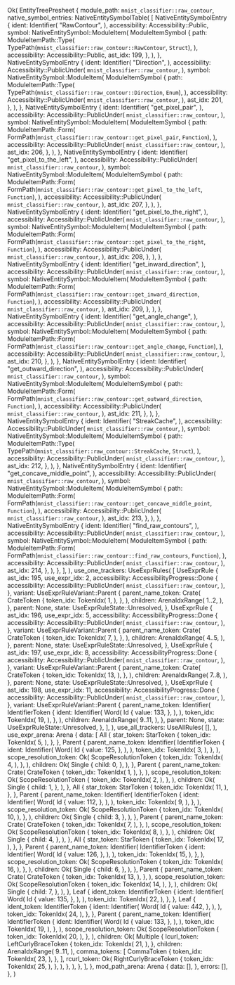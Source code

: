 Ok(
    EntityTreePresheet {
        module_path: `mnist_classifier::raw_contour`,
        native_symbol_entries: NativeEntitySymbolTable(
            [
                NativeEntitySymbolEntry {
                    ident: Identifier(
                        "RawContour",
                    ),
                    accessibility: Accessibility::Public,
                    symbol: NativeEntitySymbol::ModuleItem(
                        ModuleItemSymbol {
                            path: ModuleItemPath::Type(
                                TypePath(`mnist_classifier::raw_contour::RawContour`, `Struct`),
                            ),
                            accessibility: Accessibility::Public,
                            ast_idx: 199,
                        },
                    ),
                },
                NativeEntitySymbolEntry {
                    ident: Identifier(
                        "Direction",
                    ),
                    accessibility: Accessibility::PublicUnder(
                        `mnist_classifier::raw_contour`,
                    ),
                    symbol: NativeEntitySymbol::ModuleItem(
                        ModuleItemSymbol {
                            path: ModuleItemPath::Type(
                                TypePath(`mnist_classifier::raw_contour::Direction`, `Enum`),
                            ),
                            accessibility: Accessibility::PublicUnder(
                                `mnist_classifier::raw_contour`,
                            ),
                            ast_idx: 201,
                        },
                    ),
                },
                NativeEntitySymbolEntry {
                    ident: Identifier(
                        "get_pixel_pair",
                    ),
                    accessibility: Accessibility::PublicUnder(
                        `mnist_classifier::raw_contour`,
                    ),
                    symbol: NativeEntitySymbol::ModuleItem(
                        ModuleItemSymbol {
                            path: ModuleItemPath::Form(
                                FormPath(`mnist_classifier::raw_contour::get_pixel_pair`, `Function`),
                            ),
                            accessibility: Accessibility::PublicUnder(
                                `mnist_classifier::raw_contour`,
                            ),
                            ast_idx: 206,
                        },
                    ),
                },
                NativeEntitySymbolEntry {
                    ident: Identifier(
                        "get_pixel_to_the_left",
                    ),
                    accessibility: Accessibility::PublicUnder(
                        `mnist_classifier::raw_contour`,
                    ),
                    symbol: NativeEntitySymbol::ModuleItem(
                        ModuleItemSymbol {
                            path: ModuleItemPath::Form(
                                FormPath(`mnist_classifier::raw_contour::get_pixel_to_the_left`, `Function`),
                            ),
                            accessibility: Accessibility::PublicUnder(
                                `mnist_classifier::raw_contour`,
                            ),
                            ast_idx: 207,
                        },
                    ),
                },
                NativeEntitySymbolEntry {
                    ident: Identifier(
                        "get_pixel_to_the_right",
                    ),
                    accessibility: Accessibility::PublicUnder(
                        `mnist_classifier::raw_contour`,
                    ),
                    symbol: NativeEntitySymbol::ModuleItem(
                        ModuleItemSymbol {
                            path: ModuleItemPath::Form(
                                FormPath(`mnist_classifier::raw_contour::get_pixel_to_the_right`, `Function`),
                            ),
                            accessibility: Accessibility::PublicUnder(
                                `mnist_classifier::raw_contour`,
                            ),
                            ast_idx: 208,
                        },
                    ),
                },
                NativeEntitySymbolEntry {
                    ident: Identifier(
                        "get_inward_direction",
                    ),
                    accessibility: Accessibility::PublicUnder(
                        `mnist_classifier::raw_contour`,
                    ),
                    symbol: NativeEntitySymbol::ModuleItem(
                        ModuleItemSymbol {
                            path: ModuleItemPath::Form(
                                FormPath(`mnist_classifier::raw_contour::get_inward_direction`, `Function`),
                            ),
                            accessibility: Accessibility::PublicUnder(
                                `mnist_classifier::raw_contour`,
                            ),
                            ast_idx: 209,
                        },
                    ),
                },
                NativeEntitySymbolEntry {
                    ident: Identifier(
                        "get_angle_change",
                    ),
                    accessibility: Accessibility::PublicUnder(
                        `mnist_classifier::raw_contour`,
                    ),
                    symbol: NativeEntitySymbol::ModuleItem(
                        ModuleItemSymbol {
                            path: ModuleItemPath::Form(
                                FormPath(`mnist_classifier::raw_contour::get_angle_change`, `Function`),
                            ),
                            accessibility: Accessibility::PublicUnder(
                                `mnist_classifier::raw_contour`,
                            ),
                            ast_idx: 210,
                        },
                    ),
                },
                NativeEntitySymbolEntry {
                    ident: Identifier(
                        "get_outward_direction",
                    ),
                    accessibility: Accessibility::PublicUnder(
                        `mnist_classifier::raw_contour`,
                    ),
                    symbol: NativeEntitySymbol::ModuleItem(
                        ModuleItemSymbol {
                            path: ModuleItemPath::Form(
                                FormPath(`mnist_classifier::raw_contour::get_outward_direction`, `Function`),
                            ),
                            accessibility: Accessibility::PublicUnder(
                                `mnist_classifier::raw_contour`,
                            ),
                            ast_idx: 211,
                        },
                    ),
                },
                NativeEntitySymbolEntry {
                    ident: Identifier(
                        "StreakCache",
                    ),
                    accessibility: Accessibility::PublicUnder(
                        `mnist_classifier::raw_contour`,
                    ),
                    symbol: NativeEntitySymbol::ModuleItem(
                        ModuleItemSymbol {
                            path: ModuleItemPath::Type(
                                TypePath(`mnist_classifier::raw_contour::StreakCache`, `Struct`),
                            ),
                            accessibility: Accessibility::PublicUnder(
                                `mnist_classifier::raw_contour`,
                            ),
                            ast_idx: 212,
                        },
                    ),
                },
                NativeEntitySymbolEntry {
                    ident: Identifier(
                        "get_concave_middle_point",
                    ),
                    accessibility: Accessibility::PublicUnder(
                        `mnist_classifier::raw_contour`,
                    ),
                    symbol: NativeEntitySymbol::ModuleItem(
                        ModuleItemSymbol {
                            path: ModuleItemPath::Form(
                                FormPath(`mnist_classifier::raw_contour::get_concave_middle_point`, `Function`),
                            ),
                            accessibility: Accessibility::PublicUnder(
                                `mnist_classifier::raw_contour`,
                            ),
                            ast_idx: 213,
                        },
                    ),
                },
                NativeEntitySymbolEntry {
                    ident: Identifier(
                        "find_raw_contours",
                    ),
                    accessibility: Accessibility::PublicUnder(
                        `mnist_classifier::raw_contour`,
                    ),
                    symbol: NativeEntitySymbol::ModuleItem(
                        ModuleItemSymbol {
                            path: ModuleItemPath::Form(
                                FormPath(`mnist_classifier::raw_contour::find_raw_contours`, `Function`),
                            ),
                            accessibility: Accessibility::PublicUnder(
                                `mnist_classifier::raw_contour`,
                            ),
                            ast_idx: 214,
                        },
                    ),
                },
            ],
        ),
        use_one_trackers: UseExprRules(
            [
                UseExprRule {
                    ast_idx: 195,
                    use_expr_idx: 2,
                    accessibility: AccessibilityProgress::Done {
                        accessibility: Accessibility::PublicUnder(
                            `mnist_classifier::raw_contour`,
                        ),
                    },
                    variant: UseExprRuleVariant::Parent {
                        parent_name_token: Crate(
                            CrateToken {
                                token_idx: TokenIdx(
                                    1,
                                ),
                            },
                        ),
                        children: ArenaIdxRange(
                            1..2,
                        ),
                    },
                    parent: None,
                    state: UseExprRuleState::Unresolved,
                },
                UseExprRule {
                    ast_idx: 196,
                    use_expr_idx: 5,
                    accessibility: AccessibilityProgress::Done {
                        accessibility: Accessibility::PublicUnder(
                            `mnist_classifier::raw_contour`,
                        ),
                    },
                    variant: UseExprRuleVariant::Parent {
                        parent_name_token: Crate(
                            CrateToken {
                                token_idx: TokenIdx(
                                    7,
                                ),
                            },
                        ),
                        children: ArenaIdxRange(
                            4..5,
                        ),
                    },
                    parent: None,
                    state: UseExprRuleState::Unresolved,
                },
                UseExprRule {
                    ast_idx: 197,
                    use_expr_idx: 8,
                    accessibility: AccessibilityProgress::Done {
                        accessibility: Accessibility::PublicUnder(
                            `mnist_classifier::raw_contour`,
                        ),
                    },
                    variant: UseExprRuleVariant::Parent {
                        parent_name_token: Crate(
                            CrateToken {
                                token_idx: TokenIdx(
                                    13,
                                ),
                            },
                        ),
                        children: ArenaIdxRange(
                            7..8,
                        ),
                    },
                    parent: None,
                    state: UseExprRuleState::Unresolved,
                },
                UseExprRule {
                    ast_idx: 198,
                    use_expr_idx: 11,
                    accessibility: AccessibilityProgress::Done {
                        accessibility: Accessibility::PublicUnder(
                            `mnist_classifier::raw_contour`,
                        ),
                    },
                    variant: UseExprRuleVariant::Parent {
                        parent_name_token: Identifier(
                            IdentifierToken {
                                ident: Identifier(
                                    Word(
                                        Id {
                                            value: 133,
                                        },
                                    ),
                                ),
                                token_idx: TokenIdx(
                                    19,
                                ),
                            },
                        ),
                        children: ArenaIdxRange(
                            9..11,
                        ),
                    },
                    parent: None,
                    state: UseExprRuleState::Unresolved,
                },
            ],
        ),
        use_all_trackers: UseAllRules(
            [],
        ),
        use_expr_arena: Arena {
            data: [
                All {
                    star_token: StarToken {
                        token_idx: TokenIdx(
                            5,
                        ),
                    },
                },
                Parent {
                    parent_name_token: Identifier(
                        IdentifierToken {
                            ident: Identifier(
                                Word(
                                    Id {
                                        value: 125,
                                    },
                                ),
                            ),
                            token_idx: TokenIdx(
                                3,
                            ),
                        },
                    ),
                    scope_resolution_token: Ok(
                        ScopeResolutionToken {
                            token_idx: TokenIdx(
                                4,
                            ),
                        },
                    ),
                    children: Ok(
                        Single {
                            child: 0,
                        },
                    ),
                },
                Parent {
                    parent_name_token: Crate(
                        CrateToken {
                            token_idx: TokenIdx(
                                1,
                            ),
                        },
                    ),
                    scope_resolution_token: Ok(
                        ScopeResolutionToken {
                            token_idx: TokenIdx(
                                2,
                            ),
                        },
                    ),
                    children: Ok(
                        Single {
                            child: 1,
                        },
                    ),
                },
                All {
                    star_token: StarToken {
                        token_idx: TokenIdx(
                            11,
                        ),
                    },
                },
                Parent {
                    parent_name_token: Identifier(
                        IdentifierToken {
                            ident: Identifier(
                                Word(
                                    Id {
                                        value: 112,
                                    },
                                ),
                            ),
                            token_idx: TokenIdx(
                                9,
                            ),
                        },
                    ),
                    scope_resolution_token: Ok(
                        ScopeResolutionToken {
                            token_idx: TokenIdx(
                                10,
                            ),
                        },
                    ),
                    children: Ok(
                        Single {
                            child: 3,
                        },
                    ),
                },
                Parent {
                    parent_name_token: Crate(
                        CrateToken {
                            token_idx: TokenIdx(
                                7,
                            ),
                        },
                    ),
                    scope_resolution_token: Ok(
                        ScopeResolutionToken {
                            token_idx: TokenIdx(
                                8,
                            ),
                        },
                    ),
                    children: Ok(
                        Single {
                            child: 4,
                        },
                    ),
                },
                All {
                    star_token: StarToken {
                        token_idx: TokenIdx(
                            17,
                        ),
                    },
                },
                Parent {
                    parent_name_token: Identifier(
                        IdentifierToken {
                            ident: Identifier(
                                Word(
                                    Id {
                                        value: 126,
                                    },
                                ),
                            ),
                            token_idx: TokenIdx(
                                15,
                            ),
                        },
                    ),
                    scope_resolution_token: Ok(
                        ScopeResolutionToken {
                            token_idx: TokenIdx(
                                16,
                            ),
                        },
                    ),
                    children: Ok(
                        Single {
                            child: 6,
                        },
                    ),
                },
                Parent {
                    parent_name_token: Crate(
                        CrateToken {
                            token_idx: TokenIdx(
                                13,
                            ),
                        },
                    ),
                    scope_resolution_token: Ok(
                        ScopeResolutionToken {
                            token_idx: TokenIdx(
                                14,
                            ),
                        },
                    ),
                    children: Ok(
                        Single {
                            child: 7,
                        },
                    ),
                },
                Leaf {
                    ident_token: IdentifierToken {
                        ident: Identifier(
                            Word(
                                Id {
                                    value: 135,
                                },
                            ),
                        ),
                        token_idx: TokenIdx(
                            22,
                        ),
                    },
                },
                Leaf {
                    ident_token: IdentifierToken {
                        ident: Identifier(
                            Word(
                                Id {
                                    value: 442,
                                },
                            ),
                        ),
                        token_idx: TokenIdx(
                            24,
                        ),
                    },
                },
                Parent {
                    parent_name_token: Identifier(
                        IdentifierToken {
                            ident: Identifier(
                                Word(
                                    Id {
                                        value: 133,
                                    },
                                ),
                            ),
                            token_idx: TokenIdx(
                                19,
                            ),
                        },
                    ),
                    scope_resolution_token: Ok(
                        ScopeResolutionToken {
                            token_idx: TokenIdx(
                                20,
                            ),
                        },
                    ),
                    children: Ok(
                        Multiple {
                            lcurl_token: LeftCurlyBraceToken {
                                token_idx: TokenIdx(
                                    21,
                                ),
                            },
                            children: ArenaIdxRange(
                                9..11,
                            ),
                            comma_tokens: [
                                CommaToken {
                                    token_idx: TokenIdx(
                                        23,
                                    ),
                                },
                            ],
                            rcurl_token: Ok(
                                RightCurlyBraceToken {
                                    token_idx: TokenIdx(
                                        25,
                                    ),
                                },
                            ),
                        },
                    ),
                },
            ],
        },
        mod_path_arena: Arena {
            data: [],
        },
        errors: [],
    },
)